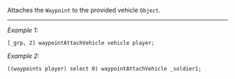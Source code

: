 Attaches the `Waypoint` to the provided vehicle `Object`.


---
*Example 1:*
```sqf
[_grp, 2] waypointAttachVehicle vehicle player;
```

*Example 2:*
```sqf
((waypoints player) select 0) waypointAttachVehicle _soldier1;
```